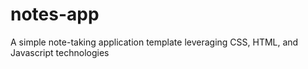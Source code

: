 # notes-app

A simple note-taking application template leveraging CSS, HTML, and Javascript technologies

